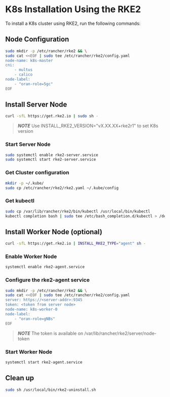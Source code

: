 # K8s Installation Using the RKE2

To install a K8s cluster using RKE2, run the following commands:

## Node Configuration

```bash
sudo mkdir -p /etc/rancher/rke2 && \
sudo cat <<EOF | sudo tee /etc/rancher/rke2/config.yaml
node-name: k8s-master
cni:
    - multus
    - calico
node-label:
    - "oran-role=5gc"
EOF
```

## Install Server Node

```bash
curl -sfL https://get.rke2.io | sudo sh -
```

> **_NOTE_** Use INSTALL_RKE2_VERSION="vX.XX.XX+rke2r1" to set K8s version

### Start Server Node

```bash
sudo systemctl enable rke2-server.service 
sudo systemctl start rke2-server.service
```

### Get Cluster configuration

```bash
mkdir -p ~/.kube/
sudo cp /etc/rancher/rke2/rke2.yaml ~/.kube/config
```

### Get kubectl

```sh
sudo cp /var/lib/rancher/rke2/bin/kubectl /usr/local/bin/kubectl
kubectl completion bash | sudo tee /etc/bash_completion.d/kubectl > /dev/null
```

## Install Worker Node (optional)

```sh
curl -sfL https://get.rke2.io | INSTALL_RKE2_TYPE="agent" sh -
```

### Enable Worker Node

```sh
systemctl enable rke2-agent.service
```


### Configure the rke2-agent service

```sh
sudo mkdir -p /etc/rancher/rke2 && \
sudo cat <<EOF | sudo tee /etc/rancher/rke2/config.yaml
server: https://<server-addr>:9345
token: <token from server node>
node-name: k8s-worker-0
node-label:
    - "oran-role=gNBs"
EOF
```

> **_NOTE_** The token is available on /var/lib/rancher/rke2/server/node-token

### Start Worker Node

```sh
systemctl start rke2-agent.service
```

## Clean up

```bash
sudo sh /usr/local/bin/rke2-uninstall.sh
```